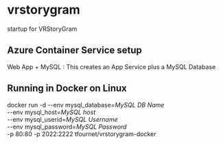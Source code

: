# vrstorygram
startup for VRStoryGram

## Azure Container Service setup

Web App + MySQL : This creates an App Service plus a MySQL Database

## Running in Docker on Linux

docker run -d --env mysql_database=*MySQL DB Name* \
    --env mysql_host=*MySQL host* \
    --env mysql_userid=*MySQL Username* \
    --env mysql_password=*MySQL Password* \
    -p 80:80 -p 2022:2222 tfournet/vrstorygram-docker


